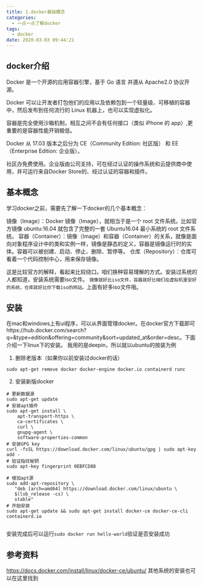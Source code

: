 ```yaml
---
title: 1.docker基础概念
categories:
  - 一点一点了解docker
tags:
  - docker
date: 2020-03-03 09:44:21
---
```

## docker介绍
Docker 是一个开源的应用容器引擎，基于 Go 语言 并遵从 Apache2.0 协议开源。

Docker 可以让开发者打包他们的应用以及依赖包到一个轻量级、可移植的容器中，然后发布到任何流行的 Linux 机器上，也可以实现虚拟化。

容器是完全使用沙箱机制，相互之间不会有任何接口（类似 iPhone 的 app）,更重要的是容器性能开销极低。

Docker 从 17.03 版本之后分为 CE（Community Edition: 社区版） 和 EE（Enterprise Edition: 企业版）。

社区办免费使用。企业版由公司支持，可在经过认证的操作系统和云提供商中使用，并可运行来自Docker Store的、经过认证的容器和插件。

<!-- more -->

## 基本概念
学习docker之前，需要先了解一下docker的几个基本概念：

镜像（Image）：Docker 镜像（Image），就相当于是一个 root 文件系统。比如官方镜像 ubuntu:16.04 就包含了完整的一套 Ubuntu16.04 最小系统的 root 文件系统。
容器（Container）：镜像（Image）和容器（Container）的关系，就像是面向对象程序设计中的类和实例一样，镜像是静态的定义，容器是镜像运行时的实体。容器可以被创建、启动、停止、删除、暂停等。
仓库（Repository）：仓库可看着一个代码控制中心，用来保存镜像。

这是比较官方的解释，看起来比较绕口。咱们换种容易理解的方式。安装过系统的人都知道，安装系统需要iso文件。
`镜像就好比iso文件，容器就好比咱们在虚拟机里安好的系统，仓库就好比你下载iso的网站。`上面有好多iso文件哦。

## 安装
在mac和windows上有ui程序，可以从界面管理docker。在docker官方下载即可https://hub.docker.com/search?q=&type=edition&offering=community&sort=updated_at&order=desc。下面介绍一下linux下的安装。
我用的是deepin，所以就以ubuntu的按装为例

1. 删除老版本（如果你以前安装过docker的话）
```
sudo apt-get remove docker docker-engine docker.io containerd runc
```

2. 安装新版docker

```
# 更新数据源
sudo apt-get update
# 安装apt插件
sudo apt-get install \
    apt-transport-https \
    ca-certificates \
    curl \
    gnupg-agent \
    software-properties-common
# 安装GPG key
curl -fsSL https://download.docker.com/linux/ubuntu/gpg | sudo apt-key add -
# 验证指纹秘钥
sudo apt-key fingerprint 0EBFCD88

# 增加apt源
sudo add-apt-repository \
   "deb [arch=amd64] https://download.docker.com/linux/ubuntu \
   $(lsb_release -cs) \
   stable"
# 开始安装
sudo apt-get update && sudo apt-get install docker-ce docker-ce-cli containerd.io
 
```
安装完成后可以运行`sudo docker run hello-world`验证是否安装成功

## 参考资料
https://docs.docker.com/install/linux/docker-ce/ubuntu/ 其他系统的安装也可以在这里找到
